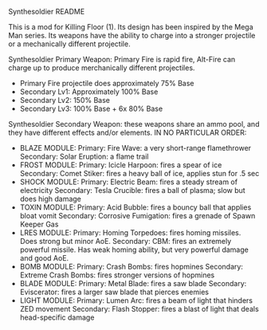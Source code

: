 Synthesoldier README

This is a mod for Killing Floor (1). Its design has been inspired by the Mega Man series. Its weapons have the ability to charge into a stronger projectile or a mechanically different projectile.

Synthesoldier Primary Weapon: Primary Fire is rapid fire, Alt-Fire can charge up to produce merchanically different projectiles.
- Primary Fire projectile does approximately 75% Base
- Secondary Lv1: Approximately 100% Base
- Secondary Lv2: 150% Base
- Secondary Lv3: 100% Base + 6x 80% Base

Synthesoldier Secondary Weapon: these weapons share an ammo pool, and they have different effects and/or elements.
IN NO PARTICULAR ORDER:
- BLAZE MODULE: Primary: Fire Wave: a very short-range flamethrower
				Secondary: Solar Eruption: a flame trail
- FROST MODULE: Primary: Icicle Harpoon: fires a spear of ice
				Secondary: Comet Stiker: fires a heavy ball of ice, applies stun for .5 sec
- SHOCK MODULE: Primary: Electric Beam: fires a steady stream of electricity
				Secondary: Tesla Crucible: fires a ball of plasma; slow but does high damage
- TOXIN MODULE: Primary: Acid Bubble: fires a bouncy ball that applies bloat vomit
				Secondary: Corrosive Fumigation: fires a grenade of Spawn Keeper Gas
- LRES MODULE:  Primary: Homing Torpedoes: fires homing missiles. Does strong but minor AoE.
				Secondary: CBM: fires an extremely powerful missile. Has weak homing ability, but very powerful damage and good AoE.
- BOMB MODULE:  Primary: Crash Bombs: fires hopmines
				Secondary: Extreme Crash Bombs: fires stronger versions of hopmines
- BLADE MODULE: Primary: Metal Blade: fires a saw blade
				Secondary: Eviscerator: fires a larger saw blade that pierces enemies
- LIGHT MODULE: Primary: Lumen Arc: fires a beam of light that hinders ZED movement
				Secondary: Flash Stopper: fires a blast of light that deals head-specific damage